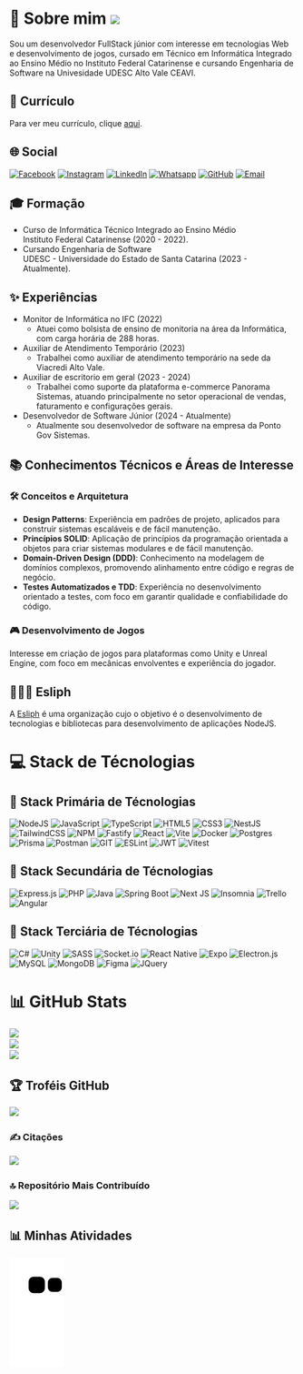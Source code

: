 # 💫 Sobre mim [![](https://visitcount.itsvg.in/api?id=Danrley-Ruan-Saquetti&icon=9&color=6)](https://visitcount.itsvg.in)

Sou um desenvolvedor FullStack júnior com interesse em tecnologias Web e desenvolvimento de jogos, cursado em Técnico em Informática Integrado ao Ensino Médio no Instituto Federal Catarinense e cursando Engenharia de Software na Univesidade UDESC Alto Vale CEAVI.

## 📃 Currículo

Para ver meu currículo, clique [aqui](https://github.com/Danrley-Ruan-Saquetti/Danrley-Ruan-Saquetti/blob/master/src/documents/CURRICULUM%20VITAE%20-%20DANRLEY%20RUAN%20SAQUETTI.pdf).

## 🌐 Social

[![Facebook](https://img.shields.io/badge/Facebook-%231877F2.svg?style=for-the-badge&logo=Facebook&logoColor=white)](https://facebook.com/danrley.saquetti.7) [![Instagram](https://img.shields.io/badge/Instagram-%23E4405F.svg?style=for-the-badge&logo=Instagram&logoColor=white)](https://www.instagram.com/dan__ruan) [![LinkedIn](https://img.shields.io/badge/LinkedIn-%230077B5.svg?style=for-the-badge&logo=linkedin&logoColor=white)](https://linkedin.com/in/danrley-saquetti) [![Whatsapp](https://img.shields.io/badge/Whatsapp-%25D366.svg?style=for-the-badge&logo=whatsapp&logoColor=white)](https://wa.me/47988004598) [![GitHub](https://img.shields.io/badge/GitHub-1C1E24.svg?style=for-the-badge&logo=github&logoColor=white)](https://github.com/Danrley-Ruan-Saquetti) [![Email](https://img.shields.io/badge/Email-%230077B5.svg?style=for-the-badge&logo=gmail&logoColor=white)](mailto:danrsaquetti@gmail.com)

## 🎓 Formação

-   Curso de Informática Técnico Integrado ao Ensino Médio<br>Instituto Federal Catarinense (2020 - 2022).
-   Cursando Engenharia de Software<br>UDESC - Universidade do Estado de Santa Catarina (2023 - Atualmente).

## ✨ Experiências

-   Monitor de Informática no IFC (2022)
    -   Atuei como bolsista de ensino de monitoria na área da Informática, com carga horária de 288 horas.
-   Auxiliar de Atendimento Temporário (2023)
    -   Trabalhei como auxiliar de atendimento temporário na sede da Viacredi Alto Vale.
-   Auxiliar de escritorio em geral (2023 - 2024)
    -   Trabalhei como suporte da plataforma e-commerce Panorama Sistemas, atuando principalmente no setor operacional de vendas, faturamento e configurações gerais.
-   Desenvolvedor de Software Júnior (2024 - Atualmente)
    -   Atualmente sou desenvolvedor de software na empresa da Ponto Gov Sistemas.

## 📚 Conhecimentos Técnicos e Áreas de Interesse

### 🛠️ Conceitos e Arquitetura

- <strong>Design Patterns</strong>: Experiência em padrões de projeto, aplicados para construir sistemas escaláveis e de fácil manutenção.
- <strong>Princípios SOLID</strong>: Aplicação de princípios da programação orientada a objetos para criar sistemas modulares e de fácil manutenção.
- <strong>Domain-Driven Design (DDD)</strong>: Conhecimento na modelagem de domínios complexos, promovendo alinhamento entre código e regras de negócio.
- <strong>Testes Automatizados e TDD</strong>: Experiência no desenvolvimento orientado a testes, com foco em garantir qualidade e confiabilidade do código.

### 🎮 Desenvolvimento de Jogos

Interesse em criação de jogos para plataformas como Unity e Unreal Engine, com foco em mecânicas envolventes e experiência do jogador.

## 🧑🏻‍💻 Esliph

A [Esliph](https://github.com/Esliph) é uma organização cujo o objetivo é o desenvolvimento de tecnologias e bibliotecas para desenvolvimento de aplicações NodeJS.

# 💻 Stack de Técnologias

## 🥇 Stack Primária de Técnologias

![NodeJS](https://img.shields.io/badge/node.js-6DA55F?style=for-the-badge&logo=node.js&logoColor=white)
![JavaScript](https://img.shields.io/badge/javascript-%23323330.svg?style=for-the-badge&logo=javascript&logoColor=%23F7DF1E)
![TypeScript](https://img.shields.io/badge/typescript-%23007ACC.svg?style=for-the-badge&logo=typescript&logoColor=white)
![HTML5](https://img.shields.io/badge/html5-%23E34F26.svg?style=for-the-badge&logo=html5&logoColor=white)
![CSS3](https://img.shields.io/badge/css3-%231572B6.svg?style=for-the-badge&logo=css3&logoColor=white)
![NestJS](https://img.shields.io/badge/nestjs-%23E0234E.svg?style=for-the-badge&logo=nestjs&logoColor=white)
![TailwindCSS](https://img.shields.io/badge/tailwindcss-%2338B2AC.svg?style=for-the-badge&logo=tailwind-css&logoColor=white)
![NPM](https://img.shields.io/badge/NPM-%23CB3837.svg?style=for-the-badge&logo=npm&logoColor=white)
![Fastify](https://img.shields.io/badge/fastify-%23000000.svg?style=for-the-badge&logo=fastify&logoColor=white)
![React](https://img.shields.io/badge/react-%2320232a.svg?style=for-the-badge&logo=react&logoColor=%2361DAFB)
![Vite](https://img.shields.io/badge/vite-%23646CFF.svg?style=for-the-badge&logo=vite&logoColor=white)
![Docker](https://img.shields.io/badge/Docker-2496ED.svg?style=for-the-badge&logo=docker&logoColor=white)
![Postgres](https://img.shields.io/badge/postgres-%23316192.svg?style=for-the-badge&logo=postgresql&logoColor=white)
![Prisma](https://img.shields.io/badge/Prisma-2D3748?style=for-the-badge&logo=prisma&logoColor=white)
![Postman](https://img.shields.io/badge/Postman-FF6C37?style=for-the-badge&logo=postman&logoColor=white)
![GIT](https://img.shields.io/badge/Git-fc6d26?style=for-the-badge&logo=git&logoColor=white)
![ESLint](https://img.shields.io/badge/ESLint-4B3263?style=for-the-badge&logo=eslint&logoColor=white)
![JWT](https://img.shields.io/badge/JWT-black?style=for-the-badge&logo=JSON%20web%20tokens)
![Vitest](https://img.shields.io/badge/Vitest-6E9F18?style=for-the-badge&logo=vitest&logoColor=white)

## 🥈 Stack Secundária de Técnologias

![Express.js](https://img.shields.io/badge/express.js-%23404d59.svg?style=for-the-badge&logo=express&logoColor=%2361DAFB)
![PHP](https://img.shields.io/badge/php-%23777BB4.svg?style=for-the-badge&logo=php&logoColor=white)
![Java](https://img.shields.io/badge/java-%23ED8B00.svg?style=for-the-badge&logo=openjdk&logoColor=white)
![Spring Boot](https://img.shields.io/badge/Spring%20Boot-6DB33F.svg?style=for-the-badge&logo=springboot&logoColor=white)
![Next JS](https://img.shields.io/badge/Next-black?style=for-the-badge&logo=next.js&logoColor=white)
![Insomnia](https://img.shields.io/badge/Insomnia-black?style=for-the-badge&logo=insomnia&logoColor=5849BE)
![Trello](https://img.shields.io/badge/Trello-%23026AA7.svg?style=for-the-badge&logo=Trello&logoColor=white)
![Angular](https://img.shields.io/badge/Angular-%23DD0031.svg?style=for-the-badge&logo=angular&logoColor=white)

## 🥉 Stack Terciária de Técnologias

![C#](https://custom-icon-badges.demolab.com/badge/C%23-%23239120.svg?style=for-the-badge&logo=cshrp&logoColor=white)
![Unity](https://img.shields.io/badge/Unity-%23000000.svg?style=for-the-badge&logo=unity&logoColor=white)
![SASS](https://img.shields.io/badge/SASS-hotpink.svg?style=for-the-badge&logo=SASS&logoColor=white)
![Socket.io](https://img.shields.io/badge/Socket.io-black?style=for-the-badge&logo=socket.io&badgeColor=010101)
![React Native](https://img.shields.io/badge/react_native-%2320232a.svg?style=for-the-badge&logo=react&logoColor=%2361DAFB)
![Expo](https://img.shields.io/badge/expo-1C1E24?style=for-the-badge&logo=expo&logoColor=#D04A37)
![Electron.js](https://img.shields.io/badge/Electron-191970?style=for-the-badge&logo=Electron&logoColor=white)
![MySQL](https://img.shields.io/badge/mysql-%2300000f.svg?style=for-the-badge&logo=mysql&logoColor=white)
![MongoDB](https://img.shields.io/badge/MongoDB-%234ea94b.svg?style=for-the-badge&logo=mongodb&logoColor=white)
![Figma](https://img.shields.io/badge/figma-%23F24E1E.svg?style=for-the-badge&logo=figma&logoColor=white)
![JQuery](https://img.shields.io/badge/jQuery-0769AD.svg?style=for-the-badge&logo=jquery&logoColor=white)

# 📊 GitHub Stats

![](https://github-readme-stats.vercel.app/api?username=Danrley-Ruan-Saquetti&theme=dark&hide_border=false&include_all_commits=true&count_private=true)<br/>
![](https://github-readme-streak-stats.herokuapp.com/?user=Danrley-Ruan-Saquetti&theme=dark&hide_border=false)<br/>
![](https://github-readme-stats.vercel.app/api/top-langs/?username=Danrley-Ruan-Saquetti&theme=dark&hide_border=false&include_all_commits=true&count_private=true&layout=compact)

## 🏆 Troféis GitHub

![](https://github-profile-trophy.vercel.app/?username=Danrley-Ruan-Saquetti&theme=radical&no-frame=false&no-bg=false&margin-w=4)

### ✍️ Citações

![](https://quotes-github-readme.vercel.app/api?type=horizontal&theme=radical)

### 🔝 Repositório Mais Contribuído

![](https://github-contributor-stats.vercel.app/api?username=Danrley-Ruan-Saquetti&limit=5&theme=radical&combine_all_yearly_contributions=true)

## 📊 Minhas Atividades

![Snake animation](https://github.com/Danrley-Ruan-Saquetti/Danrley-Ruan-Saquetti/blob/output/github-contribution-grid-snake.svg)
